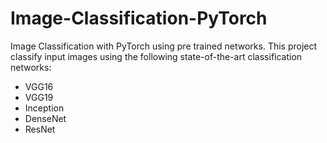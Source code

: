 # Image-Classification-PyTorch
Image Classification with PyTorch using pre trained networks.
This project classify input images using the following state-of-the-art classification networks:
- VGG16
- VGG19
- Inception
- DenseNet
- ResNet
